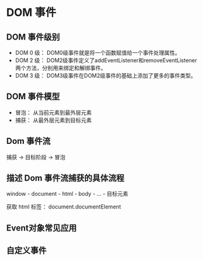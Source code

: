 # DOM 事件

## DOM 事件级别

- DOM 0 级： DOM0级事件就是将一个函数赋值给一个事件处理属性。
- DOM 2 级： DOM2级事件定义了addEventListener和removeEventListener两个方法，分别用来绑定和解绑事件。
- DOM 3 级： DOM3级事件在DOM2级事件的基础上添加了更多的事件类型。

## DOM 事件模型

- 冒泡： 从当前元素到最外层元素
- 捕获： 从最外层元素到目标元素

## Dom 事件流

捕获 -> 目标阶段 -> 冒泡

## 描述 Dom 事件流捕获的具体流程

window - document - html - body - ... - 目标元素

获取 html 标签： document.documentElement

## Event对象常见应用



## 自定义事件

